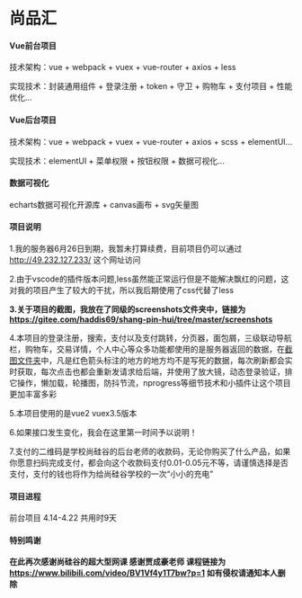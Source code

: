 # 尚品汇

#### Vue前台项目
 技术架构：vue + webpack + vuex + vue-router + axios + less

 实现技术：封装通用组件 + 登录注册 + token + 守卫 + 购物车 + 支付项目 + 性能优化...

#### Vue后台项目
 技术架构：vue + webpack + vuex + vue-router + axios + scss + elementUI...
 
 实现技术：elementUI + 菜单权限 + 按钮权限 + 数据可视化...

#### 数据可视化
 echarts数据可视化开源库 + canvas画布 + svg矢量图

#### 项目说明

1.我的服务器6月26日到期，我暂未打算续费，目前项目仍可以通过 http://49.232.127.233/ 这个网址访问

2.由于vscode的插件版本问题,less虽然能正常运行但是不能解决飘红的问题，这对我的项目产生了较大的干扰，所以我后期使用了css代替了less

 **3.关于项目的截图，我放在了同级的screenshots文件夹中，链接为 https://gitee.com/haddis69/shang-pin-hui/tree/master/screenshots** 

4.本项目的登录注册，搜索，支付以及支付跳转，分页器，面包屑，三级联动导航栏，购物车，交易详情，个人中心等众多功能都使用的是服务器返回的数据，在[截图文件夹](https://gitee.com/haddis69/shang-pin-hui/tree/master/screenshots)中，凡是红色箭头标注的地方的地方均不是写死的数据，每次刷新都会实时获取，每次点击也都会重新发请求给后端，并使用了放大镜，动态登录验证，排它操作，懒加载，轮播图，防抖节流，nprogress等细节技术和小插件让这个项目更加丰富多彩

5.本项目使用的是vue2 vuex3.5版本

6.如果接口发生变化，我会在这里第一时间予以说明！

7.支付的二维码是学校尚硅谷的后台老师的收款码，无论你购买了什么产品，如果你愿意扫码完成支付，都会向这个收款码支付0.01-0.05元不等，请谨慎选择是否支付，支付的钱也将作为给尚硅谷学校的一次“小小的充电”

#### 项目进程

前台项目 4.14-4.22 共用时9天
 
#### 特别鸣谢

 **在此再次感谢尚硅谷的超大型网课 感谢贾成豪老师 课程链接为 https://www.bilibili.com/video/BV1Vf4y1T7bw?p=1 如有侵权请通知本人删除** 